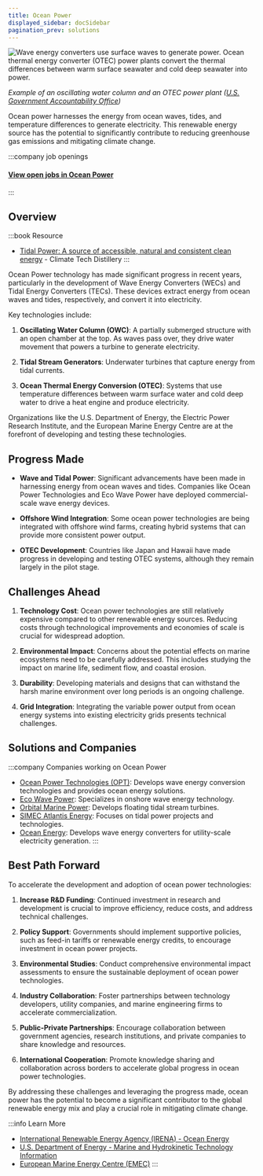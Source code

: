 ```yaml
---
title: Ocean Power
displayed_sidebar: docSidebar
pagination_prev: solutions
---
```


![Wave energy converters use surface waves to generate power. Ocean thermal energy converter (OTEC) power plants convert the thermal differences between warm surface seawater and cold deep seawater into power.](/../static/img/ocean-power.png)

*Example of an oscillating water column and an OTEC power plant ([U.S. Government Accountability Office](https://www.gao.gov/products/gao-21-533sp))*

Ocean power harnesses the energy from ocean waves, tides, and temperature differences to generate electricity. This renewable energy source has the potential to significantly contribute to reducing greenhouse gas emissions and mitigating climate change.

:::company job openings
#### [View open jobs in Ocean Power](https://climatebase.org/jobs?l=&q=&drawdown_solutions=Ocean+Power)
:::

## Overview
:::book Resource
- [Tidal Power: A source of accessible, natural and consistent clean energy](https://www.climatetechdistillery.com/p/13-tidal-power) - Climate Tech Distillery
:::



Ocean Power technology has made significant progress in recent years, particularly in the development of Wave Energy Converters (WECs) and Tidal Energy Converters (TECs). These devices extract energy from ocean waves and tides, respectively, and convert it into electricity. 

Key technologies include:

1. **Oscillating Water Column (OWC)**: A partially submerged structure with an open chamber at the top. As waves pass over, they drive water movement that powers a turbine to generate electricity.

2. **Tidal Stream Generators**: Underwater turbines that capture energy from tidal currents.

3. **Ocean Thermal Energy Conversion (OTEC)**: Systems that use temperature differences between warm surface water and cold deep water to drive a heat engine and produce electricity.

Organizations like the U.S. Department of Energy, the Electric Power Research Institute, and the European Marine Energy Centre are at the forefront of developing and testing these technologies.

## Progress Made

- **Wave and Tidal Power**: Significant advancements have been made in harnessing energy from ocean waves and tides. Companies like Ocean Power Technologies and Eco Wave Power have deployed commercial-scale wave energy devices.

- **Offshore Wind Integration**: Some ocean power technologies are being integrated with offshore wind farms, creating hybrid systems that can provide more consistent power output.

- **OTEC Development**: Countries like Japan and Hawaii have made progress in developing and testing OTEC systems, although they remain largely in the pilot stage.

## Challenges Ahead

1. **Technology Cost**: Ocean power technologies are still relatively expensive compared to other renewable energy sources. Reducing costs through technological improvements and economies of scale is crucial for widespread adoption.

2. **Environmental Impact**: Concerns about the potential effects on marine ecosystems need to be carefully addressed. This includes studying the impact on marine life, sediment flow, and coastal erosion.

3. **Durability**: Developing materials and designs that can withstand the harsh marine environment over long periods is an ongoing challenge.

4. **Grid Integration**: Integrating the variable power output from ocean energy systems into existing electricity grids presents technical challenges.

## Solutions and Companies

:::company Companies working on Ocean Power
- [Ocean Power Technologies (OPT)](https://www.oceanpowertechnologies.com/): Develops wave energy conversion technologies and provides ocean energy solutions.
- [Eco Wave Power](https://www.ecowavepower.com/): Specializes in onshore wave energy technology.
- [Orbital Marine Power](https://orbitalmarine.com/): Develops floating tidal stream turbines.
- [SIMEC Atlantis Energy](https://simecatlantis.com/): Focuses on tidal power projects and technologies.
- [Ocean Energy](https://oceanenergy.ie/): Develops wave energy converters for utility-scale electricity generation.
:::

## Best Path Forward

To accelerate the development and adoption of ocean power technologies:

1. **Increase R&D Funding**: Continued investment in research and development is crucial to improve efficiency, reduce costs, and address technical challenges.

2. **Policy Support**: Governments should implement supportive policies, such as feed-in tariffs or renewable energy credits, to encourage investment in ocean power projects.

3. **Environmental Studies**: Conduct comprehensive environmental impact assessments to ensure the sustainable deployment of ocean power technologies.

4. **Industry Collaboration**: Foster partnerships between technology developers, utility companies, and marine engineering firms to accelerate commercialization.

5. **Public-Private Partnerships**: Encourage collaboration between government agencies, research institutions, and private companies to share knowledge and resources.

6. **International Cooperation**: Promote knowledge sharing and collaboration across borders to accelerate global progress in ocean power technologies.

By addressing these challenges and leveraging the progress made, ocean power has the potential to become a significant contributor to the global renewable energy mix and play a crucial role in mitigating climate change.

:::info Learn More
- [International Renewable Energy Agency (IRENA) - Ocean Energy](https://www.irena.org/ocean)
- [U.S. Department of Energy - Marine and Hydrokinetic Technology Information](https://www.energy.gov/eere/water/marine-and-hydrokinetic-technology-information)
- [European Marine Energy Centre (EMEC)](http://www.emec.org.uk/)
:::